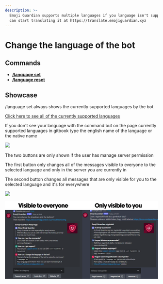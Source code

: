 ```yaml
---
description: >-
  Emoji Guardian supports multiple languages if you language isn't supported you
  can start translating it at https://translate.emojiguardian.xyz
---
```


# Change the language of the bot

## Commands

* ****[**/language set**](../commands/config-commands.md#language-set)****
* ****[**/language reset**](../commands/config-commands.md#language-reset)****

## Showcase

/language set always shows the currently supported languages by the bot&#x20;

[Click here to see all of the currently supported languages](../currently-supported-languages.md)

If you don't see your language with the command but on the page currently supported languages in gitbook type the english name of the language or the native name

![](../../.gitbook/assets/DiscordDevelopment\_GeLqGpDwEc.png)

The two buttons are only shown if the user has manage server permission

The first button only changes all of the messages visible to everyone to the selected language and only in the server you are currently in

The second button changes all messages that are only visible for you to the selected language and it's for everywhere

![](../../.gitbook/assets/DiscordDevelopment\_CwloSKiL2L.png)

![](<../../.gitbook/assets/Frame 7 (1).png>)
